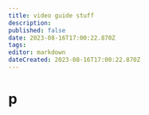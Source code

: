 ```yaml
---
title: video guide stuff
description: 
published: false
date: 2023-08-16T17:00:22.870Z
tags: 
editor: markdown
dateCreated: 2023-08-16T17:00:22.870Z
---
```


# p